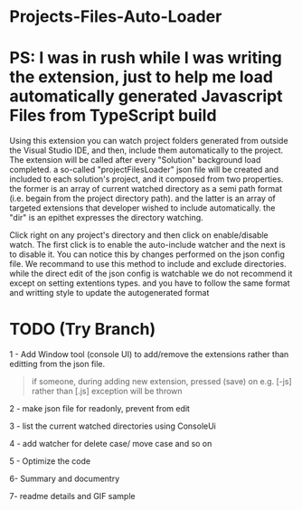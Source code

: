 # Projects-Files-Auto-Loader

# PS: I was in rush while I was writing the extension, just to help me load automatically generated Javascript Files from TypeScript build

Using this extension you can watch project folders generated from outside the Visual Studio IDE, and then, include them automatically to the project. The extension will be called after every "Solution" background load completed. a so-called "projectFilesLoader" json file will be created and included to each solution's project, and it composed from two properties. the former is an array of current watched directory as a semi path format (i.e. begain from the project directory path). and the latter is an array of targeted extensions that developer wished to include automatically. the "dir" is an epithet expresses the directory watching.



Click right on any project's directory and then click on enable/disable watch. The first click is to enable the auto-include watcher and the next is to disable it. You can notice this by changes performed on the json config file. We recommand to use this method to include and exclude directories. while the direct edit of the json config is watchable we do not recommend it except on setting extentions types. and you have to follow the same format and writting style to update the autogenerated format


# TODO (Try Branch)

1 - Add Window tool (console UI) to add/remove the extensions rather than editting from the json file. 
  > if someone, during adding new extension, pressed (save) on e.g. [-js] rather than [.js] exception will be thrown

2 - make json file for readonly, prevent from edit

3 - list the current watched directories using ConsoleUi

4 - add watcher for delete case/ move case and so on

5 - Optimize the code

6- Summary and documentry

7- readme details and GIF sample

